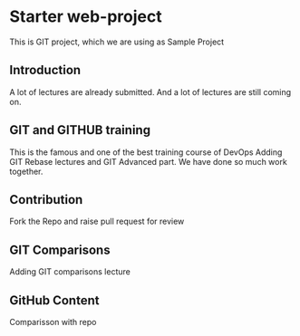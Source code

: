 # Starter web-project
This is GIT project, which we are using as Sample Project

## Introduction
A lot of lectures are already submitted.
And a lot of lectures are still coming on.

## GIT and GITHUB training
This is the famous and one of the best training course of DevOps
Adding GIT Rebase lectures and GIT Advanced part. We have done so much work together.

## Contribution
Fork the Repo and raise pull request for review

## GIT Comparisons
Adding GIT comparisons lecture

## GitHub Content
Comparisson with repo
